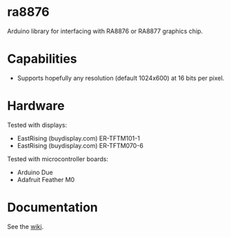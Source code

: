 # ra8876

Arduino library for interfacing with RA8876 or RA8877 graphics chip.

# Capabilities

* Supports hopefully any resolution (default 1024x600) at 16 bits per pixel.

# Hardware

Tested with displays:

* EastRising (buydisplay.com) ER-TFTM101-1
* EastRising (buydisplay.com) ER-TFTM070-6

Tested with microcontroller boards:

* Arduino Due
* Adafruit Feather M0

# Documentation

See the [wiki](https://github.com/xlatb/ra8876/wiki).
